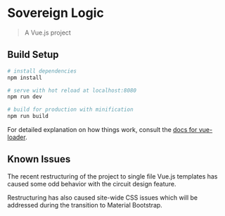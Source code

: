 # Sovereign Logic

> A Vue.js project

## Build Setup

``` bash
# install dependencies
npm install

# serve with hot reload at localhost:8080
npm run dev

# build for production with minification
npm run build
```

For detailed explanation on how things work, consult the [docs for vue-loader](http://vuejs.github.io/vue-loader).

## Known Issues

The recent restructuring of the project to single file Vue.js templates has caused some odd behavior with the circuit design
feature.

Restructuring has also caused site-wide CSS issues which will be addressed during the transition to Material Bootstrap.